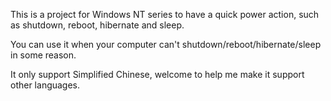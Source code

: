 This is a project for Windows NT series to have a quick power action, such as shutdown, reboot, hibernate and sleep.

You can use it when your computer can't shutdown/reboot/hibernate/sleep in some reason. 

It only support Simplified Chinese, welcome to help me make it support other languages.
